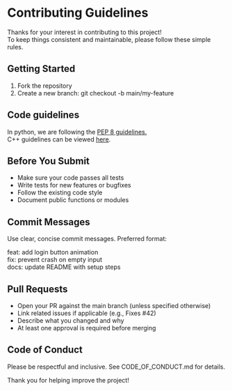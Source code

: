 # Contributing Guidelines
Thanks for your interest in contributing to this project!<br> To keep things consistent and maintainable, please follow these simple rules.

## Getting Started
1. Fork the repository
2. Create a new branch: git checkout -b main/my-feature

## Code guidelines

In python, we are following the [PEP 8 guidelines.](https://peps.python.org/pep-0008/)<br>
C++ guidelines can be viewed [here](/docs/cppGuidelines.md).
## Before You Submit
- Make sure your code passes all tests
- Write tests for new features or bugfixes
- Follow the existing code style
- Document public functions or modules

## Commit Messages
Use clear, concise commit messages. Preferred format:

feat: add login button animation<br>
fix: prevent crash on empty input<br>
docs: update README with setup steps<br>

## Pull Requests
- Open your PR against the main branch (unless specified otherwise)
- Link related issues if applicable (e.g., Fixes #42)
- Describe what you changed and why
- At least one approval is required before merging

## Code of Conduct
Please be respectful and inclusive. See CODE_OF_CONDUCT.md for details.<br>

Thank you for helping improve the project!
